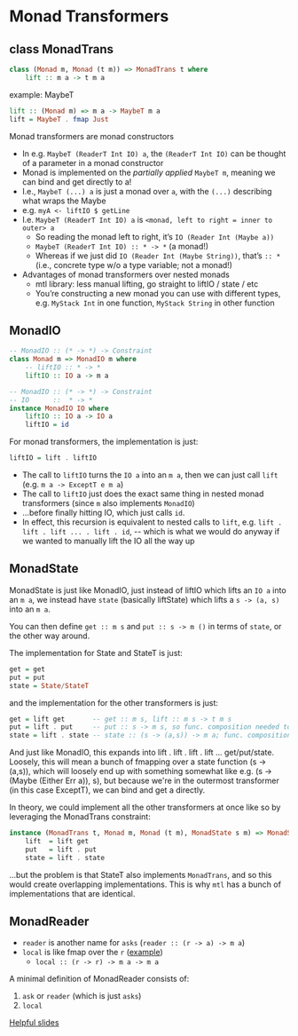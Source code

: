 # Monad Transformers

## class MonadTrans

```haskell
class (Monad m, Monad (t m)) => MonadTrans t where
    lift :: m a -> t m a
```

example: MaybeT
```haskell
lift :: (Monad m) => m a -> MaybeT m a
lift = MaybeT . fmap Just
```

Monad transformers are monad constructors
- In e.g. `MaybeT (ReaderT Int IO) a`, the `(ReaderT Int IO)` can be thought of a parameter in a monad constructor
- Monad is implemented on the *partially applied* `MaybeT m`, meaning we can bind and get directly to a!
- I.e., `MaybeT (...) a` is just a monad over `a`, with the `(...)` describing what wraps the Maybe
- e.g. `myA <- liftIO $ getLine`
- I.e.  `MaybeT (ReaderT Int IO) a` is `<monad, left to right = inner to outer> a`
    - So reading the monad left to right, it’s `IO (Reader Int (Maybe a))`
    - `MaybeT (ReaderT Int IO) :: * -> *`  (a monad!)
    - Whereas if we just did `IO (Reader Int (Maybe String))`, that’s `:: *` (i.e., concrete type w/o a type variable; not a monad!)
- Advantages of monad transformers over nested monads
    - mtl library: less manual lifting, go straight to liftIO / state / etc
    - You’re constructing a new monad you can use with different types, e.g. `MyStack Int` in one function, `MyStack String` in other function

## MonadIO

```haskell
-- MonadIO :: (* -> *) -> Constraint
class Monad m => MonadIO m where
    -- liftIO :: * -> *
    liftIO :: IO a -> m a

-- MonadIO :: (* -> *) -> Constraint
-- IO      ::  * -> *
instance MonadIO IO where
    liftIO :: IO a -> IO a
    liftIO = id
```

For monad transformers, the implementation is just:

```haskell
liftIO = lift . liftIO
```

* The call to `liftIO` turns the `IO a` into an `m a`, then we can just call `lift` (e.g. `m a -> ExceptT e m a`)
* The call to `liftIO` just does the exact same thing in nested monad transformers (since `m` also implements `MonadIO`)
* ...before finally hitting IO, which just calls `id`.
* In effect, this recursion is
equivalent to nested calls to `lift`, e.g. `lift . lift . lift ... . lift . id`,
-- which is what we would do anyway if we wanted to manually lift the IO all the way up

## MonadState

MonadState is just like MonadIO, just instead of liftIO which lifts an `IO a` into an `m a`, we instead have `state` (basically liftState) which lifts a `s -> (a, s)` into an `m a`.

You can then define `get :: m s` and `put :: s -> m ()` in terms of `state`, or the other way around.

The implementation for State and StateT is just:
```haskell
get = get
put = put
state = State/StateT
```

and the implementation for the other transformers is just:
```haskell
get = lift get       -- get :: m s, lift :: m s -> t m s
put = lift . put     -- put :: s -> m s, so func. composition needed to apply the s
state = lift . state -- state :: (s -> (a,s)) -> m a; func. composition applies the function parameter leaving m a
```

And just like MonadIO, this expands into lift . lift . lift . lift ... get/put/state. Loosely, this will mean a bunch of fmapping over a state function (s -> (a,s)), which will loosely end up with something somewhat like e.g. (s -> (Maybe (Either Err a)), s), but because we're in the outermost transformer (in this case ExceptT), we can bind and get a directly.

In theory, we could implement all the other transformers at once like so by leveraging the MonadTrans constraint:

```haskell
instance (MonadTrans t, Monad m, Monad (t m), MonadState s m) => MonadState s (t m) where
    lift  = lift get
    put   = lift . put
    state = lift . state
```
...but the problem is that StateT also implements `MonadTrans`, and so this would create overlapping implementations. This is why `mtl` has a bunch of implementations that are identical.
## MonadReader

* `reader` is another name for `asks` (`reader :: (r -> a) -> m a`)
* `local` is like fmap over the `r` ([example](https://hackage.haskell.org/package/mtl-2.3.1/docs/Control-Monad-Reader.html#g:5))
    * `local :: (r -> r) -> m a -> m a`

A minimal definition of MonadReader consists of:
1. `ask` or `reader` (which is just `asks`)
2. `local`

[Helpful slides](https://upload.wikimedia.org/wikiversity/en/d/da/Monad.12.A.MonadReader.20180821.pdf)